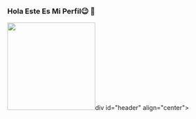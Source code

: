### Hola Este Es Mi Perfil😉  👋


  <img src="https://giphy.com/gifs/pudgypenguins-pudgy-penguin-pudgypenguin-Yfl7CS7vQqnebA69aH" width="200" />div id="header" align="center">


<!--
**CesarMerida/CesarMerida** is a ✨ _special_ ✨ repository because its `README.md` (this file) appears on your GitHub profile.

Here are some ideas to get you started:

- 🔭 I’m currently working on ...
- 🌱 I’m currently learning ...
- 👯 I’m looking to collaborate on ...
- 🤔 I’m looking for help with ...
- 💬 Ask me about ...
- 📫 How to reach me: ...
- 😄 Pronouns: ...
- ⚡ Fun fact: ...
-->
